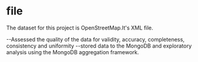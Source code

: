 # file
The dataset for this project is OpenStreetMap.It's XML file.

--Assessed the quality of the data for validity, accuracy, completeness, consistency and uniformity
--stored data to the MongoDB and exploratory analysis using the MongoDB aggregation framework.
